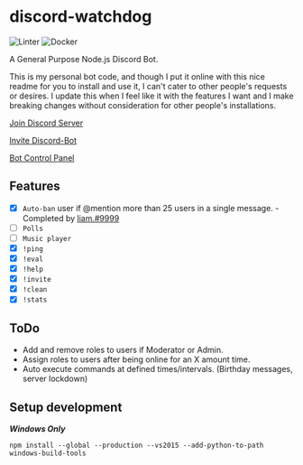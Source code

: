 # discord-watchdog

![Linter](https://github.com/groveld/discord-watchdog/workflows/Linter/badge.svg)
![Docker](https://github.com/groveld/discord-watchdog/workflows/Docker/badge.svg)

A General Purpose Node.js Discord Bot.

This is my personal bot code, and though I put it online with this nice readme for you to install and use it, I can't cater to other people's requests or desires. I update this when I feel like it with the features I want and I make breaking changes without consideration for other people's installations.

[Join Discord Server](https://discord.gg/2dV4xRN)

[Invite Discord-Bot](https://discordapp.com/oauth2/authorize?&client_id=431381992081326081&scope=bot&permissions=2146958839)

[Bot Control Panel](https://watchdog.groveld.com/)

## Features

- [x] `Auto-ban` user if @mention more than 25 users in a single message. - Completed by [liam.#9999](https://github.com/LiamTownsley)
- [ ] `Polls`
- [ ] `Music player`
- [x] `!ping`
- [x] `!eval`
- [x] `!help`
- [x] `!invite`
- [x] `!clean`
- [x] `!stats`

## ToDo

- Add and remove roles to users if Moderator or Admin.
- Assign roles to users after being online for an X amount time.
- Auto execute commands at defined times/intervals. (Birthday messages, server lockdown)

## Setup development

***Windows Only***

```npm install --global --production --vs2015 --add-python-to-path windows-build-tools```

